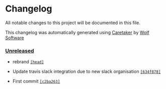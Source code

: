 # Changelog

All notable changes to this project will be documented in this file.


This changelog was automatically generated using [Caretaker](https://github.com/DevelopersToolbox/caretaker) by [Wolf Software](https://github.com/WolfSoftware)

### [Unreleased](https://github.com/DevelopersToolbox/discordit/commits/master)

- rebrand [`[head]`](https://github.com/DevelopersToolbox/discordit/commit/)

- Update travis slack integration due to new slack organisation [`[634f878]`](https://github.com/DevelopersToolbox/discordit/commit/634f8785b96cc4fb6c7294d6e84c4d8453b14cae)

- First commit [`[c2ba263]`](https://github.com/DevelopersToolbox/discordit/commit/c2ba263dbb69074f01e36cb29962e434039495cd)

